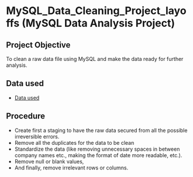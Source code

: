 # MySQL_Data_Cleaning_Project_layoffs (MySQL Data Analysis Project)
## Project Objective
To clean a raw data file using MySQL and make the data ready for further analysis.
## Data used
- <a href = "https://github.com/pagonzales/MySQL_Data_Cleaning_Project_layoffs/blob/main/layoffs%20raw%20data.csv">Data used</a>
## Procedure
- Create first a staging to have the raw data secured from all the possible irreversible errors.
- Remove all the duplicates for the data to be clean
- Standardize the data (like removing unnecessary spaces in between company names etc., making the format of date more readable, etc.).
- Remove null or blank values,
- And finally, remove irrelevant rows or columns.
